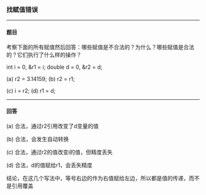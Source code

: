 ### 找赋值错误
***
#### 题目

考察下面的所有赋值然后回答：哪些赋值是不合法的？为什么？哪些赋值是合法的？它们执行了什么样的操作？  

int i = 0, &r1 = i;    double d = 0, &r2 = d;  

(a) r2 = 3.14159;    (b) r2 = r1;  

(c) i = r2;                 (d) r1 = d;

***
#### 回答

(a) 合法，通过r2引用改变了d变量的值    

(b) 合法，会发生自动转换  

(c) 合法，通过r2的值改变i的值，但精度丢失  

(d) 合法，d的值赋给r1，会丢失精度  

结论，在这几个写法中，等号右边的作为右值赋给左边，所以都是值的传递，而不是引用覆盖